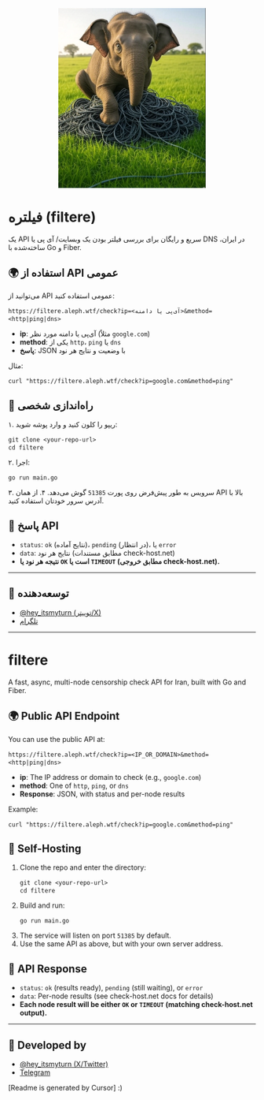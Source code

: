 <div align="center">
  <img src="https://raw.githubusercontent.com/therealaleph/filtere/refs/heads/main/fil.png" alt="filtere logo" width="300"/>
</div>

# فیلتره (filtere)

یک API سریع و رایگان برای بررسی فیلتر بودن یک وبسایت/ آی پی یا DNS در ایران، ساخته‌شده با Go و Fiber.

## 🌍 استفاده از API عمومی

می‌توانید از API عمومی استفاده کنید:

```
https://filtere.aleph.wtf/check?ip=<آی‌پی یا دامنه>&method=<http|ping|dns>
```

- **ip**: آی‌پی یا دامنه مورد نظر (مثلاً `google.com`)
- **method**: یکی از `http`، `ping` یا `dns`
- **پاسخ**: JSON با وضعیت و نتایج هر نود

مثال:
```
curl "https://filtere.aleph.wtf/check?ip=google.com&method=ping"
```

## 🚀 راه‌اندازی شخصی

۱. ریپو را کلون کنید و وارد پوشه شوید:
   ```
   git clone <your-repo-url>
   cd filtere
   ```
۲. اجرا:
   ```
   go run main.go
   ```
۳. سرویس به طور پیش‌فرض روی پورت `51385` گوش می‌دهد.
۴. از همان API بالا با آدرس سرور خودتان استفاده کنید.

## 📝 پاسخ API

- `status`: `ok` (نتایج آماده)، `pending` (در انتظار)، یا `error`
- `data`: نتایج هر نود (مطابق مستندات check-host.net)
- **نتیجه هر نود یا `OK` است یا `TIMEOUT` (مطابق خروجی check-host.net).**

---

## 👤 توسعه‌دهنده
- [@hey_itsmyturn (توییتر/X)](https://x.com/hey_itsmyturn)
- [تلگرام](https://t.me/itsthealephyouknowfromtwitter)

---

# filtere

A fast, async, multi-node censorship check API for Iran, built with Go and Fiber.

## 🌍 Public API Endpoint

You can use the public API at:

```
https://filtere.aleph.wtf/check?ip=<IP_OR_DOMAIN>&method=<http|ping|dns>
```

- **ip**: The IP address or domain to check (e.g., `google.com`)
- **method**: One of `http`, `ping`, or `dns`
- **Response**: JSON, with status and per-node results

Example:
```
curl "https://filtere.aleph.wtf/check?ip=google.com&method=ping"
```

## 🚀 Self-Hosting

1. Clone the repo and enter the directory:
   ```
   git clone <your-repo-url>
   cd filtere
   ```
2. Build and run:
   ```
   go run main.go
   ```
3. The service will listen on port `51385` by default.
4. Use the same API as above, but with your own server address.

## 📝 API Response

- `status`: `ok` (results ready), `pending` (still waiting), or `error`
- `data`: Per-node results (see check-host.net docs for details)
- **Each node result will be either `OK` or `TIMEOUT` (matching check-host.net output).**

---

## 👤 Developed by
- [@hey_itsmyturn (X/Twitter)](https://x.com/hey_itsmyturn)
- [Telegram](https://t.me/itsthealephyouknowfromtwitter)


[Readme is generated by Cursor] :)‌
